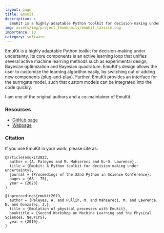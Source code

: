 ```yaml
---
layout: page
title: EmuKit
description: >
  EmuKit is a highly adaptable Python toolkit for decision-making under uncertainty.
img: assets/img/project_thumbnails/emukit_taxisim.png
importance: 10
category: software
---
```


EmuKit is a highly adaptable Python toolkit for decision-making under uncertainty. Its core components is an 
active learning loop that unifies several active machine learning methods such as experimental design, 
Bayesian optimization and Bayesian quadrature. 
EmuKit's design allows the user to customize the learning algorithm easily, 
by switching out or adding new components (plug-and-play). 
Further, EmuKit provides an interface for the surrogate model, such that custom models can be integrated into
the code quickly. 

I am one of the original authors and a co-maintainer of EmuKit.


### Resources

- [GitHub page](https://github.com/EmuKit/emukit) 
- [Webpage](https://emukit.github.io/) 


### Citation

If you use EmuKit in your work, please cite as:

```buildoutcfg
@article{emukit2023,
  author = {A. Paleyes and M. Mahsereci and N.~D. Lawrence},
  title = {Emukit: A Python toolkit for decision making under uncertainty},
  journal = {Proceedings of the 22nd Python in Science Conference},
  pages = {68 - 75},
  year = {2023}
}

@inproceedings{emukit2019,
  author = {Paleyes, A. and Pullin, M. and Mahsereci, M. and Lawrence, N. and Gonzalez, J.},
  title = {Emulation of physical processes with Emukit},
  booktitle = {Second Workshop on Machine Learning and the Physical Sciences, NeurIPS},
  year = {2019},
}
```
